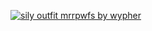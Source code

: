 <a href="https://twitter.com/koiwypher/status/1668066126713028611"><img src="https://pbs.twimg.com/media/FyYpTOhXoAEqnO4?format=jpg&name=large" alt="sily outfit mrrpwfs by wypher"></a>
[^1]: Image by <a href="https://twitter.com/koiwypher">Wypher</a> on <a href="https://twitter.com/koiwypher/status/1668066126713028611">Twitter</a>